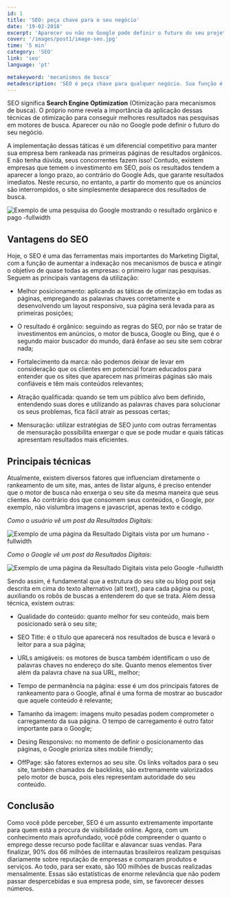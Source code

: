 ```yaml
---
id: 1
title: 'SEO: peça chave para o seu negócio'
date: '19-02-2018'
excerpt: 'Aparecer ou não no Google pode definir o futuro do seu projeto. Mas, antes de tudo, você sabe mesmo o que é SEO?'
cover: '/images/post1/image-seo.jpg'
time: '5 min'
category: 'SEO'
link: 'seo'
language: 'pt'

metakeyword: 'mecanismos de busca'
metadescription: 'SEO é peça chave para qualquer negócio. Sua função é aumentar a indexação e atingir o objetivo de todas as empresas: o primeiro lugar nas pesquisas'
---
```


SEO significa **Search Engine Optimization** (Otimização para mecanismos de busca). O próprio nome revela a importância da aplicação dessas técnicas de otimização para conseguir melhores resultados nas pesquisas em motores de busca. Aparecer ou não no Google pode definir o futuro do seu negócio.

A implementação dessas táticas é um diferencial competitivo para manter sua empresa bem rankeada nas primeiras páginas de resultados orgânicos. E não tenha dúvida, seus concorrentes fazem isso! Contudo, existem empresas que temem o investimento em SEO, pois os resultados tendem a aparecer a longo prazo, ao contrário do Google Ads, que garante resultados imediatos. Neste recurso, no entanto, a partir do momento que os anúncios são interrompidos, o site simplesmente desaparece dos resultados de busca.

![Exemplo de uma pesquisa do Google mostrando o resultado orgânico e pago -fullwidth](images/post1/google-example.jpeg)

## Vantagens do SEO

Hoje, o SEO é uma das ferramentas mais importantes do Marketing Digital, com a função de aumentar a indexação nos mecanismos de busca e atingir o objetivo de quase todas as empresas: o primeiro lugar nas pesquisas. Seguem as principais vantagens da utilização:

- Melhor posicionamento: aplicando as táticas de otimização em todas as páginas, empregando as palavras chaves corretamente e desenvolvendo um layout responsivo, sua página será levada para as primeiras posições;

- O resultado é orgânico: seguindo as regras do SEO, por não se tratar de investimentos em anúncios, o motor de busca, Google ou Bing, que é o segundo maior buscador do mundo, dará ênfase ao seu site sem cobrar nada;

- Fortalecimento da marca: não podemos deixar de levar em consideração que os clientes em potencial foram educados para entender que os sites que aparecem nas primeiras páginas são mais confiáveis e têm mais conteúdos relevantes;

- Atração qualificada: quando se tem um público alvo bem definido, entendendo suas dores e utilizando as palavras chaves para solucionar os seus problemas, fica fácil atrair as pessoas certas;

- Mensuração: utilizar estratégias de SEO junto com outras ferramentas de mensuração possibilita enxergar o que se pode mudar e quais táticas apresentam resultados mais eficientes.

## Principais técnicas

Atualmente, existem diversos fatores que influenciam diretamente o rankeamento de um site, mas, antes de listar alguns, é preciso entender que o motor de busca não enxerga o seu site da mesma maneira que seus clientes. Ao contrário dos que consomem seus conteúdos, o Google, por exemplo, não vislumbra imagens e javascript, apenas texto e código.

_Como o usuário vê um post da Resultados Digitais:_

![Exemplo de uma página da Resultado Digitais vista por um humano -fullwidth](images/post1/rd-example1.jpeg)

_Como o Google vê um post da Resultados Digitais:_

![Exemplo de uma página da Resultado Digitais vista pelo Google -fullwidth](images/post1/rd-example2.jpeg)

Sendo assim, é fundamental que a estrutura do seu site ou blog post seja descrita em cima do texto alternativo (alt text), para cada página ou post, auxiliando os robôs de buscas a entenderem do que se trata. Além dessa técnica, existem outras:

- Qualidade do conteúdo: quanto melhor for seu conteúdo, mais bem posicionado será o seu site;

- SEO Title: é o título que aparecerá nos resultados de busca e levará o leitor para a sua página;

- URLs amigáveis: os motores de busca também identificam o uso de palavras chaves no endereço do site. Quanto menos elementos tiver além da palavra chave na sua URL, melhor;

- Tempo de permanência na página: esse é um dos principais fatores de rankeamento para o Google, afinal é uma forma de mostrar ao buscador que aquele conteúdo é relevante;

- Tamanho da imagem: imagens muito pesadas podem comprometer o carregamento da sua página. O tempo de carregamento é outro fator importante para o Google;

- Desing Responsivo: no momento de definir o posicionamento das páginas, o Google prioriza sites mobile friendly;

- OffPage: são fatores externos ao seu site. Os links voltados para o seu site, também chamados de backlinks, são extremamente valorizados pelo motor de busca, pois eles representam autoridade do seu conteúdo.

## Conclusão

Como você pôde perceber, SEO é um assunto extremamente importante para quem está a procura de visibilidade online. Agora, com um conhecimento mais aprofundado, você pôde compreender o quanto o emprego desse recurso pode facilitar e alavancar suas vendas. Para finalizar, 90% dos 66 milhões de internautas brasileiros realizam pesquisas diariamente sobre reputação de empresas e comparam produtos e serviços. Ao todo, para ser exato, são 100 milhões de buscas realizadas mensalmente. Essas são estatísticas de enorme relevância que não podem passar despercebidas e sua empresa pode, sim, se favorecer desses números.
